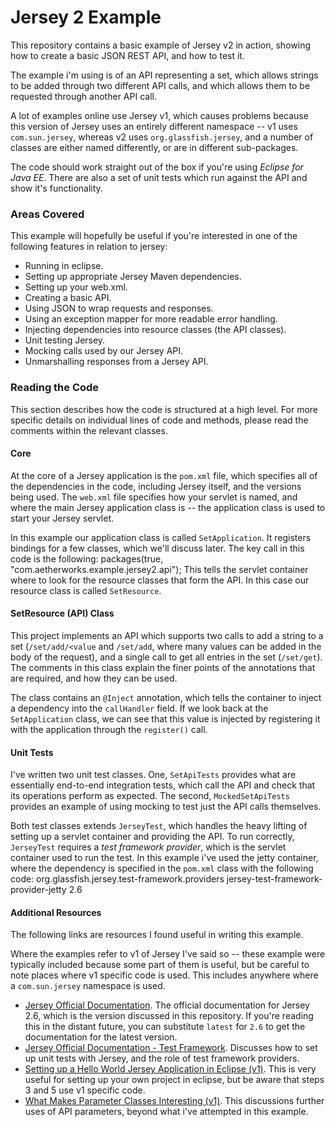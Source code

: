 Jersey 2 Example
===============

This repository contains a basic example of Jersey v2 in action, showing how to create a basic JSON REST API, and how to test it. 

The example i'm using is of an API representing a set, which allows strings to be added through two different API calls, and which allows them to be requested through another API call.

A lot of examples online use Jersey v1, which causes problems because this version of Jersey uses an entirely different namespace -- v1 uses `com.sun.jersey`, whereas v2 uses `org.glassfish.jersey`, and a number of classes are either named differently, or are in different sub-packages.

The code should work straight out of the box if you're using _Eclipse for Java EE_. There are also a set of unit tests which run against the API and show it's functionality.

### Areas Covered
This example will hopefully be useful if you're interested in one of the following features in relation to jersey:
 - Running in eclipse.
 - Setting up appropriate Jersey Maven dependencies.
 - Setting up your web.xml.
 - Creating a basic API.
 - Using JSON to wrap requests and responses.
 - Using an exception mapper for more readable error handling.
 - Injecting dependencies into resource classes (the API classes).
 - Unit testing Jersey.
 - Mocking calls used by our Jersey API.
 - Unmarshalling responses from a Jersey API.

 ### Reading the Code
This section describes how the code is structured at a high level. For more specific details on individual lines of code and methods, please read the comments within the relevant classes. 
 #### Core
At the core of a Jersey application is the `pom.xml` file, which specifies all of the dependencies in the code, including Jersey itself, and the versions being used.
The `web.xml` file specifies how your servlet is named, and where the main Jersey application class is -- the application class is used to start your Jersey servlet. 

In this example our application class is called `SetApplication`. It registers bindings for a few classes, which we'll discuss later. The key call in this code is the following:
    packages(true, "com.aetherworks.example.jersey2.api");
This tells the servlet container where to look for the resource classes that form the API. In this case our resource class is called `SetResource`.

#### SetResource (API) Class
This project implements an API which supports two calls to add a string to a set (`/set/add/<value` and `/set/add`, where many values can be added in the body of the request), and a single call to get all entries in the set (`/set/get`). The comments in this class explain the finer points of the annotations that are required, and how they can be used.

The class contains an `@Inject` annotation, which tells the container to inject a dependency into the `callHandler` field. If we look back at the `SetApplication` class, we can see that this value is injected by registering it with the application through the `register()` call.

#### Unit Tests
I've written two unit test classes. One, `SetApiTests` provides what are essentially end-to-end integration tests, which call the API and check that its operations perform as expected. The second, `MockedSetApiTests` provides an example of using mocking to test just the API calls themselves.

Both test classes extends `JerseyTest`, which handles the heavy lifting of setting up a servlet container and providing the API. To run correctly, `JerseyTest` requires a _test framework provider_, which is the servlet container used to run the test. In this example i've used the jetty container, where the dependency is specified in the `pom.xml` class with the following code:
    <dependency>
    	<groupId>org.glassfish.jersey.test-framework.providers</groupId>
    	<artifactId>jersey-test-framework-provider-jetty</artifactId>
    	<version>2.6</version>
    </dependency>

#### Additional Resources
The following links are resources I found useful in writing this example. 

Where the examples refer to v1 of Jersey I've said so -- these example were typically included because some part of them is useful, but be careful to note places where v1 specific code is used. This includes anywhere where a `com.sun.jersey` namespace is used.

- [Jersey Official Documentation](https://jersey.java.net/documentation/2.6/). The official documentation for Jersey 2.6, which is the version discussed in this repository. If you're reading this in the distant future, you can substitute `latest` for `2.6` to get the documentation for the latest version.
- [Jersey Official Documentation - Test Framework](https://jersey.java.net/documentation/2.6/test-framework.html). Discusses how to set up unit tests with Jersey, and the role of test framework providers.
- [Setting up a Hello World Jersey Application in Eclipse (v1)](http://examples.javacodegeeks.com/enterprise-java/rest/jersey/jersey-hello-world-example/). This is very useful for setting up your own project in eclipse, but be aware that steps 3 and 5 use v1 specific code. 
- [What Makes Parameter Classes Interesting (v1)](http://codahale.com/what-makes-jersey-interesting-parameter-classes/). This discussions further uses of API parameters, beyond what i've attempted in this example.

 